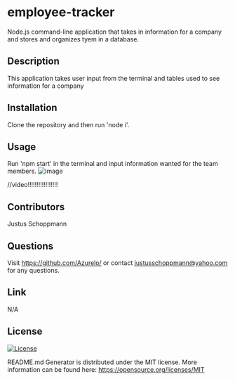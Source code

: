 # employee-tracker
Node.js command-line application that takes in information for a company and stores and organizes tyem in a database.

## Description
This application takes user input from the terminal and tables used to see information for a company

## Installation
Clone the repository and then run 'node i'.

## Usage
Run 'npm start' in the terminal and input information wanted for the team members.
![image](https://user-images.githubusercontent.com/114710827/218561832-6fdee205-709d-4120-89c4-b54600eb0d0b.png)

//video!!!!!!!!!!!!!!!!!

## Contributors
Justus Schoppmann

## Questions
Visit https://github.com/Azurelo/ or contact justusschoppmann@yahoo.com for any questions.

## Link
N/A

## License
[![License](https://img.shields.io/badge/License-MIT-green.svg)](https://opensource.org/licenses/MIT)

  README.md Generator is distributed under the MIT license.
  More information can be found here: https://opensource.org/licenses/MIT

